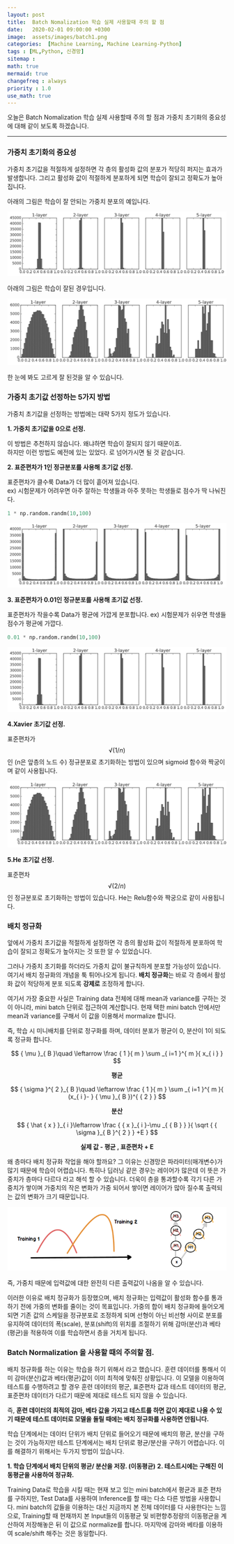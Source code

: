 ```yaml
---
layout: post
title:  Batch Nomalization 학습 실제 사용할때 주의 할 점
date:   2020-02-01 09:00:00 +0300
image:  assets/images/batch1.png
categories:  [Machine Learning, Machine Learning-Python]
tags : [ML,Python, 신경망]
sitemap :
math: true
mermaid: true
changefreq : always
priority : 1.0
use_math: true
---
```



오늘은 Batch Nomalization 학습 실제 사용할때 주의 할 점과 가중치 초기화의 중요성에 대해 같이 보도록 하겠습니다. 

-----

### 가중치 초기화의 중요성

가중치 초기값을 적절하게 설정하면 각 층의 활성화 값의 분포가 적당히 퍼지는 효과가 발생합니다. 그리고 활성화 값이 적절하게 분포하게 되면 학습이 잘되고 정확도가 높아집니다. 

아래의 그림은 학습이 잘 안되는 가중치 분포의 예입니다. 

<img src="../assets//images/weight1.png" >

아래의 그림은 학습이 잘된 경우입니다. 

<img src="../assets//images/weight2.png" >

한 눈에 봐도 고르게 잘 된것을 알 수 있습니다. 


### 가중치 초기값 선정하는 5가지 방법

가중치 초기값을 선정하는 방법에는 대략 5가지 정도가 있습니다.

**1. 가중치 초기값을 0으로 선정.**

이 방법은 추천하지 않습니다. 왜냐하면 학습이 잘되지 않기 때문이죠.  
하지만 이런 방법도 예전에 있는 있었다. 로 넘어가시면 될 것 같습니다.

**2. 표준편차가 1인 정규분포를 사용해 초기값 선정.**

표준편차가 클수룩 Data가 더 많이 흩어져 있습니다.   
ex) 시험문제가 어려우면 아주 잘하는 학생들과 아주 못하는 학생들로 점수가 딱 나눠진다.

```python
1 * np.random.randm(10,100)
```

<img src="../assets//images/weight3.png" >

**3. 표준편차가 0.01인 정규분포를 사용해 초기값 선정.**

표준편차가 작을수록 Data가 평균에 가깝게 분포합니다. 
ex) 시험문제가 쉬우면 학생들 점수가 평균에 가깝다.

```python
0.01 * np.random.randm(10,100)
```

<img src="../assets//images/weight4.png" >

**4.Xavier 초기값 선정.**

표준편차가 $$√(1/n)$$인 (n은 앞층의 노드 수) 정규분포로 초기화하는 방법이 있으며 sigmoid 함수와 짝궁이며 같이 사용됩니다. 


<img src="../assets//images/weight5.png" >


**5.He 초기값 선정.**

표준편차 $$√(2/n)$$인 정규분포로 초기화하는 방법이 있습니다. He는 Relu함수와 짝궁으로 같이 사용됩니다.

### 배치 정규화 

앞에서 가중치 초기값을 적절하게 설정하면 각 층의 활성화 값이 적절하게 분포하여 학습이 잘되고 정확도가 높아지는 것 또한 알 수 있었습니다. 

그러나 가중치 초기화를 하더라도 가중치 값이 불규칙하게 분포할 가능성이 있습니다. 여기서 배치 정규화의 개념을 툭 튀어나오게 됩니다. **배치 정규화**는 바로 각 층에서 활성화 값이 적당하게 분포 되도록 **강제로** 조정하게 합니다. 

여기서 가장 중요한 사실은 Training data 전체에 대해 mean과 variance를 구하는 것이 아니라, mini batch 단위로 접근하여 계산합니다. 현재 택한 mini batch 안에서만 mean과 variance를 구해서 이 값을 이용해서 mormalize 합니다. 

즉, 학습 시 미니배치를 단위로 정구화를 하며, 데이터 분포가 평균이 0, 분산이 1이 되도록 정규화 합니다. 

$$
{ \mu  }_{ B }\quad \leftarrow \frac { 1 }{ m } \sum _{ i=1 }^{ m }{ x_{ i } } 
$$

**<center>평균</center>**

$$
{ \sigma  }^{ 2 }_{ B }\quad \leftarrow \frac { 1 }{ m } \sum _{ i=1 }^{ m }{ (x_{ i }- } { \mu  }_{ B })^{ { 2 } }
$$

**<center>분산</center>**

$$
{ \hat { x }  }_{ i }\leftarrow \frac { { x }_{ i }-\mu _{ { B } } }{ \sqrt { { \sigma  }_{ B }^{ 2 } } +E  } 
$$

**<center>실제 값 - 평균 , 표준편차 + E</center>**

왜 층마다 배치 정규화 작업을 해야 할까요?
그 이유는 신경망은 파라미터(매개변수)가 많기 때문에 학습이 어렵습니다. 특히나 딥러닝 같은 경우는 레이어가 많은데 이 뜻은 가중치가 층마다 다르다 라고 해석 할 수 있습니다. 더욱이 층을 통과할수록 각기 다른 가중치가 쌓이며 가중치의 작은 변화가 가중 되어서 쌓이면 레이어가 많아 질수록 출력되는 값의 변화가 크기 때문입니다. 

<img src="../assets//images/batch1.png" >

즉, 가중치 때문에 입력값에 대한 완전히 다른 출력값이 나옴을 알 수 있습니다.

이러한 이유로 배치 정규화가 등장했으며, 배치 정규화는 입력값이 활성화 함수를 통과하기 전에 가중의 변화를 줄이는 것이 목표입니다. 가중의 합이 배치 정규화에 들어오게 되면 기존 값의 스케일을 정규분포로 조정하게 되며 선형이 아닌 비선형 사이로 분포를 유지하여 데이터의 폭(scale), 분포(shift)의 위치를 조절하기 위해 감마(분산)과 베타(평균)을 적용하여 이를 학습하면서 층을 거치게 됩니다. 

### Batch Normalization 을 사용할 때의 주의할 점.

배치 정규화를 하는 이유는 학습을 하기 위해서 라고 했습니다. 훈련 데이터를 통해서 이미 감마(분산)값과 베타(평균)값이 이미 최적에 맞춰진 상황입니다. 이 모델을 이용하여 테스트를 수행하려고 할 경우 훈련 데이터의 평군, 표준편차 값과 테스트 데이터의 평균, 표준편차 데이터가 다르기 때문에 제대로 테스트 되지 않을 수 있습니다.

즉, **훈련 데이터의 최적의 감마, 베타 값을 가지고 테스트를 하면 값이 제대로 나올 수 있기 때문에 테스트 데이터로 모델을 돌릴 때에는 배치 정규화를 사용하면 안됩니다.**

학습 단계에서는 데이터 단위가 배치 단위로 들어오기 때문에 배치의 평균, 분산을 구하는 것이 가능하지만 테스트 단계에서는 배치 단위로 평균/분산을 구하기 어렵습니다. 이를 해결하기 위해서는 두가지 방법이 있습니다.

**1. 학습 단계에서 배치 단위의 평균/ 분산을 저장. (이동평균)**
**2. 테스트시에는 구해진 이동평균을 사용하여 정규화.**


Training Data로 학습을 시킬 때는 현재 보고 있는 mini batch에서 평균과 표준 편차를 구하지만, Test Data를 사용하여 
Inference를 할 때는 다소 다른 방법을 사용합니다. mini batch의 값들을 이용하는 대신 지금까지 본 전체 데이터를 다 사용한다는 느낌으로, Training할 때 현재까지 본 Input들의 이동평균 및 비편향추정량의 이동평균을 계산하여 저장해놓은 뒤 이 값으로 normalize를 합니다. 마지막에 감마와 베타를 이용하여 scale/shift 해주는 것은 동일합니다.

